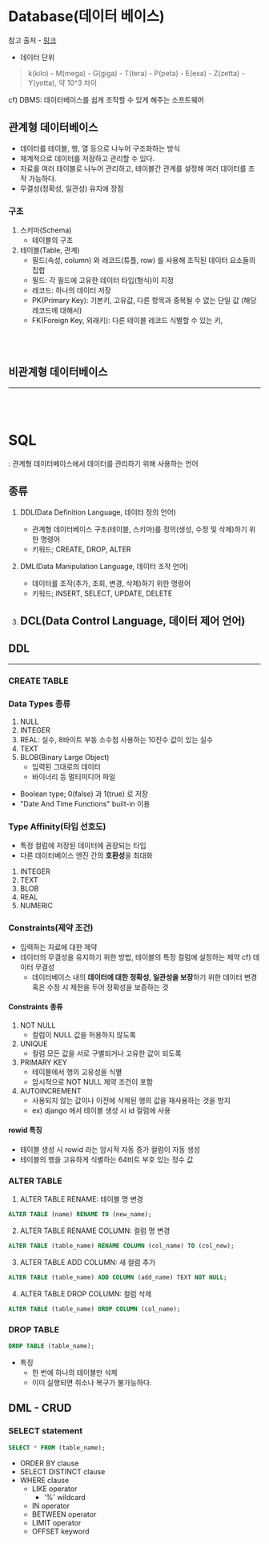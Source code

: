 # Database(데이터 베이스)  
참고 출처 - [링크](https://www.sqlite.org/lang_datefunc.html)

- 데이터 단위  
> k(kilo) - M(mega) - G(giga) - T(tera) - P(peta) - E(exa) - Z(zetta) - Y(yotta), 약 10^3 차이  

cf) DBMS: 데이터베이스를 쉽게 조작할 수 있게 해주는 소프트웨어


## 관계형 데이터베이스  
- 데이터를 테이블, 행, 열 등으로 나누어 구조화하는 방식
- 체계적으로 데이터를 저장하고 관리할 수 있다.
- 자료를 여러 테이블로 나누어 관리하고, 테이블간 관계를 설정해 여러 데이터를 조작 가능하다.
- 무결성(정확성, 일관성) 유지에 장점


### 구조  
1. 스키마(Schema)
    - 테이블의 구조
2. 테이블(Table, 관계)
    - 필드(속성, column) 와 레코드(튜플, row) 를 사용해 조직된 데이터 요소들의 집합
    * 필드: 각 필드에 고유한 데이터 타입(형식)이 지정
    * 레코드: 하나의 데이터 저장
    * PK(Primary Key): 기본키, 고유값, 다른 항목과 중복될 수 없는 단일 값 (해당 레코드에 대해서)
    * FK(Foreign Key, 외래키): 다른 테이블 레코드 식별할 수 있는 키,  

<br><br>

## 비관계형 데이터베이스  
<hr>

<br><br>

# SQL  
: 관계형 데이터베이스에서 데이터를 관리하기 위해 사용하는 언어

## 종류
1. DDL(Data Definition Language, 데이터 정의 언어)
    - 관계형 데이터베이스 구조(테이블, 스키마)를 정의(생성, 수정 및 삭제)하기 위한 명령어
    - 키워드; CREATE, DROP, ALTER

2. DML(Data Manipulation Language, 데이터 조작 언어)
    - 데이터를 조작(추가, 조회, 변경, 삭제)하기 위한 명령어
    - 키워드; INSERT, SELECT, UPDATE, DELETE

3. DCL(Data Control Language, 데이터 제어 언어)
    - 


## DDL

<hr>

### CREATE TABLE


### Data Types 종류
1. NULL
2. INTEGER
3. REAL: 실수, 8바이트 부동 소수점 사용하는 10진수 값이 있는 실수
4. TEXT
5. BLOB(Binary Large Object)
    - 입력된 그대로의 데이터
    - 바이너리 등 멀티미디어 파일
- Boolean type; 0(false) 과 1(true) 로 저장
- "Date And Time Functions" built-in 이용


### Type Affinity(타입 선호도)
- 특정 컬럼에 저장된 데이터에 권장되는 타입
- 다른 데이터베이스 엔진 간의 **호환성**을 최대화  

1. INTEGER
2. TEXT
3. BLOB
4. REAL
5. NUMERIC


### Constraints(제약 조건)
- 입력하는 자료에 대한 제약
- 데이터의 무결성을 유지하기 위한 방법, 테이블의 특정 컬럼에 설정하는 제약
    cf) 데이터 무결성
    - 데이터베이스 내의 **데이터에 대한 정확성, 일관성을 보장**하기 위한 데이터 변경 혹은 수정 시 제한을 두어 정확성을 보증하는 것


#### Constraints 종류
1. NOT NULL
    - 컬럼이 NULL 값을 허용하지 않도록
2. UNIQUE
    - 컬럼 모든 값을 서로 구별되거나 고유한 값이 되도록
3. PRIMARY KEY
    - 테이블에서 행의 고유성을 식별
    - 암시적으로 NOT NULL 제약 조건이 포함
4. AUTOINCREMENT
    - 사용되지 않는 값이나 이전에 삭제된 행의 값을 재사용하는 것을 방지
    - ex) django 에서 테이블 생성 시 id 컬럼에 사용

#### rowid 특징
- 테이블 생성 시 rowid 라는 암시적 자동 증가 컬럼이 자동 생성
- 테이블의 행을 고유하게 식별하는 64비트 부호 있는 정수 값


### ALTER TABLE  

1. ALTER TABLE RENAME: 테이블 명 변경
```sql
ALTER TABLE (name) RENAME TO (new_name);
```  

2. ALTER TABLE RENAME COLUMN: 컬럼 명 변경
```sql
ALTER TABLE (table_name) RENAME COLUMN (col_name) TO (col_new);
```  

3. ALTER TABLE ADD COLUMN: 새 컬럼 추가
```sql
ALTER TABLE (table_name) ADD COLUMN (add_name) TEXT NOT NULL;
```  

4. ALTER TABLE DROP COLUMN: 컬럼 삭제
```sql
ALTER TABLE (table_name) DROP COLUMN (col_name);
``` 

### DROP TABLE
```sql
DROP TABLE (table_name);
```  

* 특징
    - 한 번에 하나의 테이블만 삭제
    - 이미 실행되면 취소나 복구가 불가능하다.


## DML - CRUD

### SELECT statement
```sql
SELECT * FROM (table_name);
```  

* ORDER BY clause
* SELECT DISTINCT clause
* WHERE clause
    - LIKE operator
        - '%' wildcard
    - IN operator
    - BETWEEN operator
    - LIMIT operator
    - OFFSET keyword
